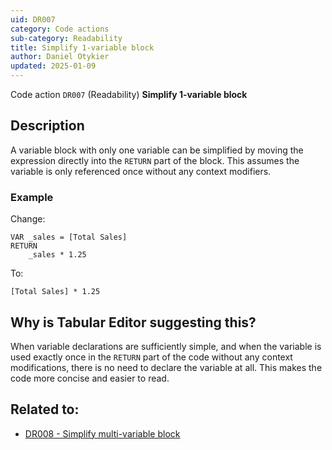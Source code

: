 ```yaml
---
uid: DR007
category: Code actions
sub-category: Readability
title: Simplify 1-variable block
author: Daniel Otykier
updated: 2025-01-09
---
```


Code action `DR007` (Readability) **Simplify 1-variable block**

## Description

A variable block with only one variable can be simplified by moving the expression directly into the `RETURN` part of the block. This assumes the variable is only referenced once without any context modifiers.

### Example

Change:

```dax
VAR _sales = [Total Sales]
RETURN
    _sales * 1.25
```

To:

```dax
[Total Sales] * 1.25
```

## Why is Tabular Editor suggesting this?

When variable declarations are sufficiently simple, and when the variable is used exactly once in the `RETURN` part of the code without any context modifications, there is no need to declare the variable at all. This makes the code more concise and easier to read.

## Related to:

- [DR008 - Simplify multi-variable block](xref:DR008)